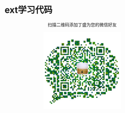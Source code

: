 # ext学习代码


<p align=center> 扫描二维码添加丁盛为您的微信好友 </p>
<div align=center>
 <img src="wechat.jpg" width="50%" />
</div>
